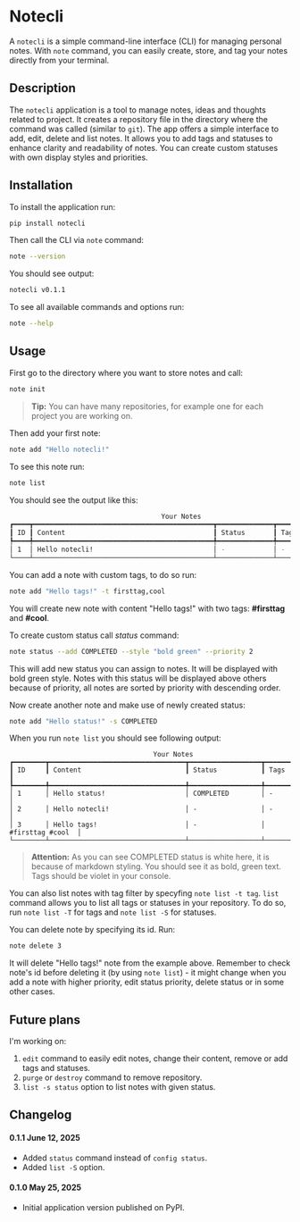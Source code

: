 # Notecli

A `notecli` is a simple command-line interface (CLI) for managing personal notes. With `note` command, you can easily create, store, and tag your notes directly from your terminal.

## Description
The `notecli` application is a tool to manage notes, ideas and thoughts related to project. It creates a repository file in the directory where the command was called (similar to `git`). The app offers a simple interface to add, edit, delete and list notes. It allows you to add tags and statuses to enhance clarity and readability of notes. You can create custom statuses with own display styles and priorities.

## Installation

To install the application run:

```bash
pip install notecli
```

Then call the CLI via `note` command:

```bash
note --version
```

You should see output:

```bash
notecli v0.1.1
```

To see all available commands and options run:

```bash
note --help
```

## Usage
First go to the directory where you want to store notes and call:

```bash
note init
```

>
> **Tip:** You can have many repositories, for example one for each project you are working on.
>

Then add your first note:

```bash
note add "Hello notecli!"
```
 
 To see this note run:

 ```bash
 note list
 ```

 You should see the output like this:

 ```bash
                                       Your Notes                                           
┏━━━━┳━━━━━━━━━━━━━━━━━━━━━━━━━━━━━━━━━━━━━━━━━━━━━┳━━━━━━━━━━━━━━┳━━━━━━━━━━━━━━━┓
┃ ID ┃ Content                                     ┃ Status       ┃ Tags          ┃
┡━━━━╇━━━━━━━━━━━━━━━━━━━━━━━━━━━━━━━━━━━━━━━━━━━━━╇━━━━━━━━━━━━━━╇━━━━━━━━━━━━━━━┩
│ 1  │ Hello notecli!                              │ -            │ -             │
└────┴─────────────────────────────────────────────┴──────────────┴───────────────┘
 ```

 You can add a note with custom tags, to do so run:

 ```bash
 note add "Hello tags!" -t firsttag,cool
 ```

You will create new note with content "Hello tags!" with two tags: **#firsttag** and **#cool**.

To create custom status call *status* command:

```bash
note status --add COMPLETED --style "bold green" --priority 2
```

This will add new status you can assign to notes. It will be displayed with bold green style. Notes with this status will be displayed above others because of priority, all notes are sorted by priority with descending order.

Now create another note and make use of newly created status:

```bash
note add "Hello status!" -s COMPLETED
```

When you run `note list` you should see following output:

```
                                    Your Notes                                              
┏━━━━━━━━┳━━━━━━━━━━━━━━━━━━━━━━━━━━━━━━━━━━┳━━━━━━━━━━━━━━━━━━┳━━━━━━━━━━━━━━━━━━┓
┃ ID     ┃ Content                          ┃ Status           ┃ Tags             ┃
┡━━━━━━━━╇━━━━━━━━━━━━━━━━━━━━━━━━━━━━━━━━━━╇━━━━━━━━━━━━━━━━━━╇━━━━━━━━━━━━━━━━━━┩
│ 1      │ Hello status!                    │ COMPLETED        │ -                │
│ 2      │ Hello notecli!                   │ -                │ -                │
│ 3      │ Hello tags!                      │ -                │ #firsttag #cool  │
└────────┴──────────────────────────────────┴──────────────────┴──────────────────┘
```

>
> **Attention:** As you can see COMPLETED status is white here, it is because of markdown styling. You should see it as bold, green text. Tags should be violet in your console. 
>

You can also list notes with tag filter by specyfing `note list -t tag`. `list` command allows you to list all tags or statuses in your repository. To do so, run `note list -T` for tags and `note list -S` for statuses.

You can delete note by specifying its id. Run:

```bash
note delete 3
```

It will delete "Hello tags!" note from the example above. Remember to check note's id before deleting it (by using `note list`) - it might change when you add a note with higher priority, edit status priority, delete status or in some other cases.

## Future plans
I'm working on:
1. `edit` command to easily edit notes, change their content, remove or add tags and statuses.
2. `purge` or `destroy` command to remove repository.
3. `list -s status` option to list notes with given status.

## Changelog

#### 0.1.1 June 12, 2025
- Added `status` command instead of `config status`.
- Added `list -S` option.

#### 0.1.0 May 25, 2025
- Initial application version published on PyPI.